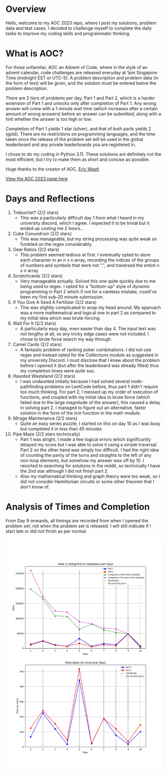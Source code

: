 # Overview
Hello, welcome to my AOC 2023 repo, where I post my solutions, problem data and test cases. I decided to challenge myself to complete the daily tasks to improve my coding skills and programmatic thinking.

# What is AOC?
For those unfamiliar, AOC an Advent of Code, where in the style of an advent calendar, code challenges are released everyday at 1pm Singapore Time (midnight EST or UTC-5). A problem description and problem data (in the form of text) will be given, and the solution must be entered below the problem description. 

There are 2 tiers of problems per day, Part 1 and Part 2, which is a harder extension of Part 1 and unlocks only after completion of Part 1. Any wrong answer will come with a 1 minute wait time (which increases after a certain amount of wrong answers) before an answer can be submitted, along with a hint whether the answer is too high or low. 

Completion of Part 1 yields 1 star (silver), and that of both parts yields 2 (gold). There are no restrictions on programming languages, and the time taken since the release of the problem set will be used in the global leaderboard and any private leaderboards you are registered in.

I chose to do my coding in Python 3.11. These solutions are definitely not the most efficient, but I try to make them as short and concise as possible.

Huge thanks to the creator of AOC, [Eric Wastl](http://was.tl/).

[View the AOC 2023 page here](https://adventofcode.com/2023/about)

# Days and Reflections
1. Trebuchet? (2/2 stars)
    * This was a particularly difficult day 1 from what I heard in my university discord, which I agree. I expected it to be trivial but it ended up costing me 2 hours...
2. Cube Conundrum (2/2 stars)
    * This was manageable, but my string processing was quite weak so fumbled on the regex considerably.
3. Gear Ratios (2/2 stars)
    * This problem seemed tedious at first. I eventually opted to store each character in an n x n array, recording the indices of the groups of numbers and symbols that were not ".", and traversed the entire n x n array
4. Scratchcards (2/2 stars)
    * Very manageable actually. Solved this one quite quickly due to me being used to regex. I opted for a "bottom-up" style of dynamic programming in Part 2 which if not for a careless mistake, could've been my first sub-20 minute submission.
5. If You Give A Seed A Fertilizer (2/2 stars)
    * This was slightly complicated to wrap my head around. My approach was a more mathematical and logical one in part 2 as compared to my initial idea which was brute-forcing.
6. Wait For It (2/2 stars)
    * A particularly easy day, even easier than day 4. The input text was not lengthy at all, so any tricky edge cases were not included. I chose to brute force search my way through.
7. Camel Cards (2/2 stars)
    * A fantastic problem of ranking poker combinations. I did not use regex and instead opted for the Collections module as suggested in my university Discord. I must disclose that I knew about the problem before I opened it (but after the leaderboard was already filled) thus my completion times were quite sus.
8. Haunted Wasteland (2/2 stars)
    * I was undaunted initially because I had solved several node-pathfinding problems on LeetCode before, thus part 1 didn't require too much thinking. For part 2, I messed up my order of execution of functions, and coupled with my initial idea to brute force (which failed due to the large magnitude of the answer), this caused a delay in solving part 2. I managed to figure out an alternative, faster solution in the form of the lcm function in the math module.
9. Mirage Maintenance (2/2 stars)
    * Quite an easy series puzzle. I started on this on day 10 as I was busy but completed it in less than 45 minutes
10. Pipe Maze (2/2 stars technically)
    * Part 1 was alright, I made a few logical errors which significantly delayed my score but I was able to solve it using a simple traversal. Part 2 on the other hand was simply too difficult. I had the right idea of counting the parity of the turns and straights to the left of any non-loop elements, but somehow my answer was off by 10. I resorted to searching for solutions in the reddit, so technically I have the 2nd star although I did not finish part 2.
    * Also my mathematical thinking and graph theory were too weak, so I did not consider Hamiltonian circuits or some other theorem that I don't know of.

# Analysis of Times and Completion
From Day 9 onwards, all timings are recorded from when I opened the problem set, not when the problem set is released. I will still indicate if I start late or did not finish as per normal

![](stats/stat_of_the_day.png?raw=true)

